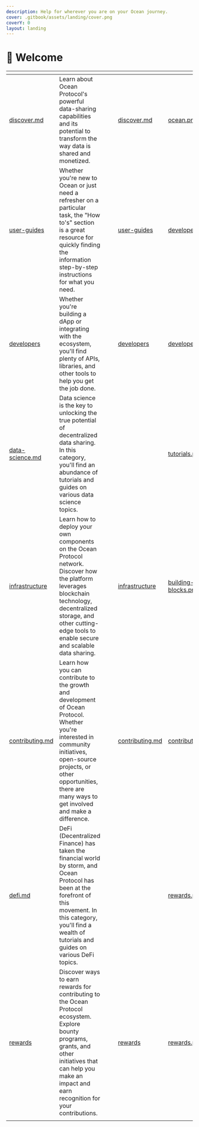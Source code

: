 ```yaml
---
description: Help for wherever you are on your Ocean journey.
cover: .gitbook/assets/landing/cover.png
coverY: 0
layout: landing
---
```


# 👋 Welcome
<table data-view="cards">
  <thead>
    <tr>
      <th data-type="content-ref"></th>
      <th></th>
      <th data-hidden data-type="files"></th>
      <th data-hidden data-type="files"></th>
      <th data-hidden data-card-target data-type="content-ref"></th>
      <th data-hidden data-card-cover data-type="files"></th>
    </tr>
  </thead>
  <tbody>
    <tr>
      <td>
        <a href="discover/discover.md">discover.md</a>
      </td>
      <td>Learn about Ocean Protocol's powerful data-sharing capabilities and its potential to transform the way data is shared and monetized.</td>
      <td></td>
      <td></td>
      <td>
        <a href="discover/discover.md">discover.md</a>
      </td>
      <td>
        <a href=".gitbook/assets/landing/discover_card.png">ocean.png</a>
      </td>
    </tr>
    <tr>
      <td>
        <a href="user-guides/">user-guides</a>
      </td>
      <td>Whether you're new to Ocean or just need a refresher on a particular task, the "How to's" section is a great resource for quickly finding the information step-by-step instructions for what you need.</td>
      <td></td>
      <td></td>
      <td>
        <a href="user-guides/">user-guides</a>
      </td>
      <td>
        <a href=".gitbook/assets/landing/user_guides.png">developers.png</a>
      </td>
    </tr>
    <tr>
      <td>
        <a href="developers/">developers</a>
      </td>
      <td>Whether you're building a dApp or integrating with the ecosystem, you'll find plenty of APIs, libraries, and other tools to help you get the job done.</td>
      <td></td>
      <td></td>
      <td>
        <a href="developers/">developers</a>
      </td>
      <td>
        <a href=".gitbook/assets/landing/developers_card.png">developers.png</a>
      </td>
    </tr>
		<tr>
      <td>
        <a href="data-science.md">data-science.md</a>
      </td>
      <td>Data science is the key to unlocking the true potential of decentralized data sharing. In this category, you'll find an abundance of tutorials and guides on various data science topics.</td>
      <td></td>
      <td></td>
      <td></td>
      <td>
        <a href=".gitbook/assets/landing/data_science_card.png">tutorials.png</a>
      </td>
    </tr>
    <tr>
      <td>
        <a href="infrastructure/">infrastructure</a>
      </td>
      <td>Learn how to deploy your own components on the Ocean Protocol network. Discover how the platform leverages blockchain technology, decentralized storage, and other cutting-edge tools to enable secure and scalable data sharing.</td>
      <td></td>
      <td></td>
      <td>
        <a href="infrastructure/">infrastructure</a>
      </td>
      <td>
        <a href=".gitbook/assets/landing/infrastructure_card.png">building-blocks.png</a>
      </td>
    </tr>
    <tr>
      <td>
        <a href="contribute/contributing.md">contributing.md</a>
      </td>
      <td>Learn how you can contribute to the growth and development of Ocean Protocol. Whether you're interested in community initiatives, open-source projects, or other opportunities, there are many ways to get involved and make a difference.</td>
      <td></td>
      <td></td>
      <td>
        <a href="contribute/contributing.md">contributing.md</a>
      </td>
      <td>
        <a href=".gitbook/assets/landing/contribute_card.png">contribute.png</a>
      </td>
    </tr>
    <tr>
      <td>
        <a href="defi.md">defi.md</a>
      </td>
      <td>DeFi (Decentralized Finance) has taken the financial world by storm, and Ocean Protocol has been at the forefront of this movement. In this category, you'll find a wealth of tutorials and guides on various DeFi topics.</td>
      <td></td>
      <td></td>
      <td></td>
      <td>
        <a href=".gitbook/assets/landing/rewards_card.png">rewards.png</a>
      </td>
    </tr>
		<tr>
      <td>
        <a href="rewards/">rewards</a>
      </td>
      <td>Discover ways to earn rewards for contributing to the Ocean Protocol ecosystem. Explore bounty programs, grants, and other initiatives that can help you make an impact and earn recognition for your contributions.</td>
      <td></td>
      <td></td>
      <td>
        <a href="rewards/">rewards</a>
      </td>
      <td>
        <a href=".gitbook/assets/landing/rewards_card.png">rewards.png</a>
      </td>
    </tr>
    <tr>
      <td></td>
      <td></td>
      <td></td>
      <td></td>
      <td></td>
      <td></td>
    </tr>
  </tbody>
</table>